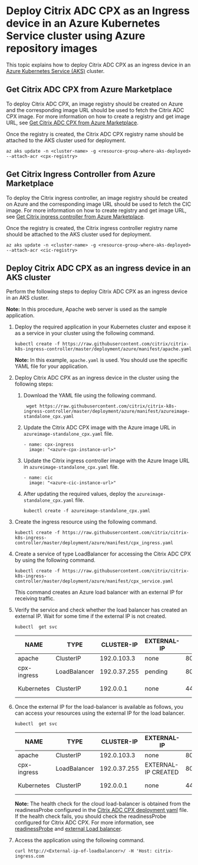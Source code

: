 # Deploy Citrix ADC CPX as an Ingress device in an Azure Kubernetes Service cluster using Azure repository images

This topic explains how to deploy Citrix ADC CPX as an ingress device in an [Azure Kubernetes Service (AKS)](https://azure.microsoft.com/en-in/services/kubernetes-service/) cluster.


## Get Citrix ADC CPX from Azure Marketplace

To deploy Citrix ADC CPX, an image registry should be created on Azure and the corresponding image URL should be used to fetch the Citrix ADC CPX image.
For more information on how to create a registry and get image URL, see [Get Citrix ADC CPX from Azure Marketplace](https://github.com/netscaler/netscaler-k8s-ingress-controller/blob/master/docs/deploy/azure-cpx-url.md).

Once the registry is created, the Citrix ADC CPX registry name should be attached to the AKS cluster used for deployment.

```
az aks update -n <cluster-name> -g <resource-group-where-aks-deployed> --attach-acr <cpx-registry>
```

## Get Citrix Ingress Controller from Azure Marketplace

To deploy the Citrix ingress controller, an image registry should be created on Azure and the corresponding image URL should be used to fetch the CIC image.
For more information on how to create registry and get image URL, see [Get Citrix ingress controller from Azure Marketplace](https://github.com/netscaler/netscaler-k8s-ingress-controller/blob/master/docs/deploy/azure-cic-url.md).

Once the registry is created, the Citrix ingress controller registry name should be attached to the AKS cluster used for deployment.

```
az aks update -n <cluster-name> -g <resource-group-where-aks-deployed> --attach-acr <cic-registry>
```

## Deploy Citrix ADC CPX as an ingress device in an AKS cluster

Perform the following steps to deploy Citrix ADC CPX as an ingress device in an AKS cluster.

**Note:**
In this procedure, Apache web server is used as the sample application.

1.  Deploy the required application in your Kubernetes cluster and expose it as a service in your cluster using the following command.

        kubectl create -f https://raw.githubusercontent.com/citrix/citrix-k8s-ingress-controller/master/deployment/azure/manifest/apache.yaml

    **Note:**
        In this example, `apache.yaml` is used. You should use the specific YAML file for your application.

2.  Deploy Citrix ADC CPX as an ingress device in the cluster using the following steps:
   
    1. Download the YAML file using the following command.

        
            wget https://raw.githubusercontent.com/citrix/citrix-k8s-ingress-controller/master/deployment/azure/manifest/azureimage-standalone_cpx.yaml
        

    2. Update the Citrix ADC CPX image with the Azure image URL in `azureimage-standalone_cpx.yaml` file. 

        

           - name: cpx-ingress
             image: "<azure-cpx-instance-url>"
        
        

    3. Update the Citrix ingress controller image with the Azure Image URL in `azureimage-standalone_cpx.yaml` file.

        

           - name: cic
             image: "<azure-cic-instance-url>"


    4. After updating the required values, deploy the `azureimage-standalone_cpx.yaml` file.

        

           kubectl create -f azureimage-standalone_cpx.yaml
        
        

3.  Create the ingress resource using the following command.

        kubectl create -f https://raw.githubusercontent.com/citrix/citrix-k8s-ingress-controller/master/deployment/azure/manifest/cpx_ingress.yaml

4.  Create a service of type LoadBalancer for accessing the Citrix ADC CPX by using the following command.

        kubectl create -f https://raw.githubusercontent.com/citrix/citrix-k8s-ingress-controller/master/deployment/azure/manifest/cpx_service.yaml

    This command creates an Azure load balancer with an external IP for receiving traffic.

5.  Verify the service and check whether the load balancer has created an external IP. Wait for some time if the external IP is not created.

        kubectl  get svc

    |NAME|TYPE|CLUSTER-IP|EXTERNAL-IP|PORT(S)| AGE|
    |----|----|-----|-----|----|----|
    |apache |ClusterIP|192.0.103.3|none|   80/TCP | 2 m|
    |cpx-ingress |LoadBalancer |192.0.37.255 | pending |80:32258/TCP,443:32084/TCP |2 m|
    |Kubernetes |ClusterIP | 192.0.0.1 |none |  443/TCP | 22 h |

6.  Once the external IP for the load-balancer is available as follows, you can access your resources using the external IP for the load balancer.

        kubectl  get svc

    |NAME|TYPE|CLUSTER-IP|EXTERNAL-IP|PORT(S)|  AGE|
    |---|---|----|----|----|----|
    |apache|ClusterIP|192.0.103.3 |none|80/TCP|  3 m|
    |cpx-ingress |LoadBalancer|192.0.37.255|  EXTERNAL-IP CREATED| 80:32258/TCP,443:32084/TCP |  3 m|
    |Kubernetes|    ClusterIP|192.0.0.1 |none| 443/TCP| 22 h|

    **Note:**
    The health check for the cloud load-balancer is obtained from the readinessProbe configured in the [Citrix ADC CPX deployment yaml](https://github.com/netscaler/netscaler-k8s-ingress-controller/blob/master/deployment/azure/manifest/cpx_service.yaml) file. If the health check fails, you should check the readinessProbe configured for Citrix ADC CPX. For more information, see [readinessProbe](https://kubernetes.io/docs/tasks/configure-pod-container/configure-liveness-readiness-probes/#define-readiness-probes) and [external Load balancer](https://kubernetes.io/docs/tasks/access-application-cluster/create-external-load-balancer/).

7.  Access the application using the following command.

        curl http://<External-ip-of-loadbalancer>/ -H 'Host: citrix-ingress.com

